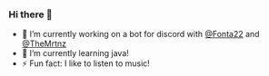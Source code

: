### Hi there 👋

- 🔭 I’m currently working on a bot for discord with [@Fonta22](https://github.com/Fonta22) and [@TheMrtnz](https://github.com/TheMrtnz)
- 🌱 I’m currently learning java!
- ⚡ Fun fact: I like to listen to music!
